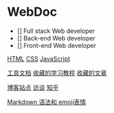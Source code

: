 # WebDoc

- [] Full stack Web developer
- [] Back-end Web developer
- [] Front-end Web developer

[HTML](HTML)
[CSS](CSS)
[JavaScript](JavaScript)

[工具文档](tool-doc)
[收藏的学习教程](tutorial)
[收藏的文章](post)

[博客站点](blog)
[访谈](interview)
[知乎](zhihu)

[Markdown 语法和 emoji表情](github-markdown)

